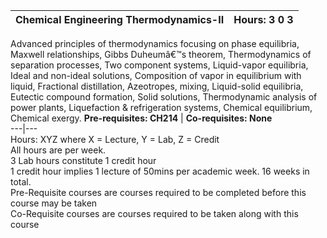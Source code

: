 **Chemical Engineering Thermodynamics-II** | **Hours: 3 0 3**  
---|---  
Advanced principles of thermodynamics focusing on phase equilibria, Maxwell relationships, Gibbs Duheumâ€™s theorem, Thermodynamics of separation processes, Two component systems, Liquid-vapor equilibria, Ideal and non-ideal solutions, Composition of vapor in equilibrium with liquid, Fractional distillation, Azeotropes, mixing, Liquid-solid equilibria, Eutectic compound formation, Solid solutions, Thermodynamic analysis of power plants, Liquefaction & refrigeration systems, Chemical equilibrium, Chemical exergy.
**Pre-requisites: CH214** | **Co-requisites: None**  
---|---  
Hours: XYZ where X = Lecture, Y = Lab, Z = Credit  
All hours are per week.  
3 Lab hours constitute 1 credit hour  
1 credit hour implies 1 lecture of 50mins per academic week. 16 weeks in total.  
Pre-Requisite courses are courses required to be completed before this course may be taken  
Co-Requisite courses are courses required to be taken along with this course
